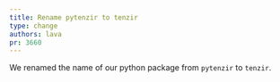 ```yaml
---
title: Rename pytenzir to tenzir
type: change
authors: lava
pr: 3660
---
```


We renamed the name of our python package from `pytenzir` to `tenzir`.
